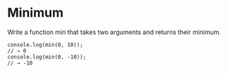 # Minimum

Write a function min that takes two arguments and returns their minimum.

```
console.log(min(0, 10));
// → 0
console.log(min(0, -10));
// → -10

```
